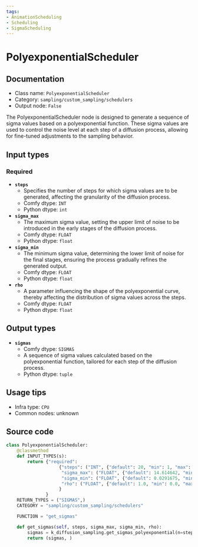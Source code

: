 ```yaml
---
tags:
- AnimationScheduling
- Scheduling
- SigmaScheduling
---
```


# PolyexponentialScheduler
## Documentation
- Class name: `PolyexponentialScheduler`
- Category: `sampling/custom_sampling/schedulers`
- Output node: `False`

The PolyexponentialScheduler node is designed to generate a sequence of sigma values based on a polyexponential function. These sigma values are used to control the noise level at each step of a diffusion process, allowing for fine-tuned adjustments to the sampling behavior.
## Input types
### Required
- **`steps`**
    - Specifies the number of steps for which sigma values are to be generated, affecting the granularity of the diffusion process.
    - Comfy dtype: `INT`
    - Python dtype: `int`
- **`sigma_max`**
    - The maximum sigma value, setting the upper limit of noise to be introduced in the early stages of the diffusion process.
    - Comfy dtype: `FLOAT`
    - Python dtype: `float`
- **`sigma_min`**
    - The minimum sigma value, determining the lower limit of noise for the final stages, ensuring the process gradually refines the generated output.
    - Comfy dtype: `FLOAT`
    - Python dtype: `float`
- **`rho`**
    - A parameter influencing the shape of the polyexponential curve, thereby affecting the distribution of sigma values across the steps.
    - Comfy dtype: `FLOAT`
    - Python dtype: `float`
## Output types
- **`sigmas`**
    - Comfy dtype: `SIGMAS`
    - A sequence of sigma values calculated based on the polyexponential function, tailored for each step of the diffusion process.
    - Python dtype: `tuple`
## Usage tips
- Infra type: `CPU`
- Common nodes: unknown


## Source code
```python
class PolyexponentialScheduler:
    @classmethod
    def INPUT_TYPES(s):
        return {"required":
                    {"steps": ("INT", {"default": 20, "min": 1, "max": 10000}),
                     "sigma_max": ("FLOAT", {"default": 14.614642, "min": 0.0, "max": 5000.0, "step":0.01, "round": False}),
                     "sigma_min": ("FLOAT", {"default": 0.0291675, "min": 0.0, "max": 5000.0, "step":0.01, "round": False}),
                     "rho": ("FLOAT", {"default": 1.0, "min": 0.0, "max": 100.0, "step":0.01, "round": False}),
                    }
               }
    RETURN_TYPES = ("SIGMAS",)
    CATEGORY = "sampling/custom_sampling/schedulers"

    FUNCTION = "get_sigmas"

    def get_sigmas(self, steps, sigma_max, sigma_min, rho):
        sigmas = k_diffusion_sampling.get_sigmas_polyexponential(n=steps, sigma_min=sigma_min, sigma_max=sigma_max, rho=rho)
        return (sigmas, )

```

